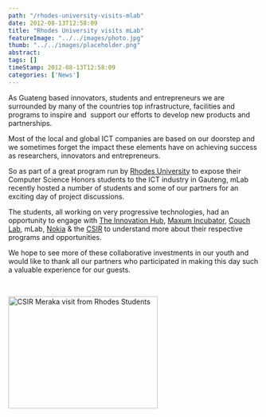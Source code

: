 ```yaml
---
path: "/rhodes-university-visits-mlab" 
date: 2012-08-13T12:58:09 
title: "Rhodes University visits mLab" 
featureImage: "../../images/photo.jpg"
thumb: "../../images/placeholder.png" 
abstract:  
tags: [] 
timeStamp: 2012-08-13T12:58:09 
categories: ['News'] 
---
```


<p>As Guateng based innovators, students and entrepreneurs we are surrounded by many of the countries top infrastructure, facilities and programs to inspire and  support our efforts to develop new products and partnerships.</p>
<p>Most of the local and global ICT companies are based on our doorstep and we sometimes forget the impact these elements have on achieving success as researchers, innovators and entrepreneurs.</p>
<p>So as part of a great program run by <a href="http://www.ru.ac.za">Rhodes University</a> to expose their Computer Science Honors students to the ICT industry in Gauteng, mLab recently hosted a number of students and some of our partners for an exciting day of project discussions.</p>
<p>The students, all working on very progressive technologies, had an opportunity to engage with <a href="http://www.theinnovationhub.com">The Innovation Hub</a>, <a href="http://www.theinnovationhub.com/index.php?option=com_content&amp;view=article&amp;id=63&amp;Itemid=211">Maxum Incubator</a>, <a href="http://www.theinnovationhub.com/index.php?option=com_content&amp;view=category&amp;layout=blog&amp;id=47&amp;Itemid=190">Couch Lab</a>, mLab, <a href="http://www.developer.nokia.com">Nokia</a> &amp; the <a href="http://www.csir.co.za">CSIR</a> to understand more about their respective programs and opportunities.</p>
<p>We hope to see more of these collaborative investments in our youth and would like to thank all our partners who participated in making this day such a valuable experience for our guests.</p>
<p>&nbsp;</p>
<p><a href="http://mlab/wp-content/uploads/2012/08/photo-copy-17.jpg"><img class="aligncenter size-medium wp-image-578" title="CSIR Meraka" src="http://mlab/wp-content/uploads/2012/08/photo-copy-17-300x225.jpg" alt="CSIR Meraka visit from Rhodes Students" width="300" height="225" srcset="https://mlab.co.za/wp-content/uploads/2012/08/photo-copy-17-300x225.jpg 300w, https://mlab.co.za/wp-content/uploads/2012/08/photo-copy-17-768x576.jpg 768w, https://mlab.co.za/wp-content/uploads/2012/08/photo-copy-17-1024x768.jpg 1024w" sizes="(max-width: 300px) 100vw, 300px" /></a></p>
<p>&nbsp;</p>
